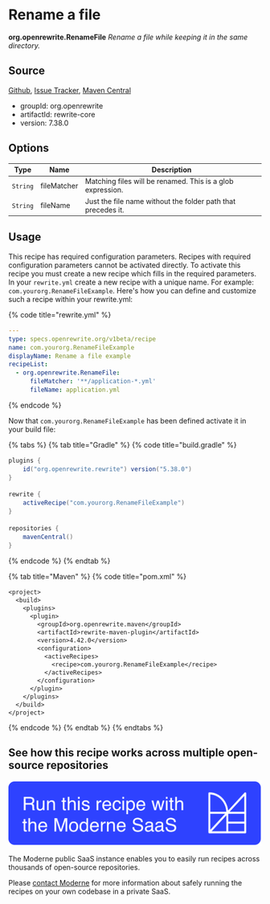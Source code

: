 # Rename a file

**org.openrewrite.RenameFile**
_Rename a file while keeping it in the same directory._

## Source

[Github](https://github.com/openrewrite/rewrite/blob/main/rewrite-core/src/main/java/org/openrewrite/RenameFile.java), [Issue Tracker](https://github.com/openrewrite/rewrite/issues), [Maven Central](https://search.maven.org/artifact/org.openrewrite/rewrite-core/7.38.0/jar)

* groupId: org.openrewrite
* artifactId: rewrite-core
* version: 7.38.0

## Options

| Type | Name | Description |
| -- | -- | -- |
| `String` | fileMatcher | Matching files will be renamed. This is a glob expression. |
| `String` | fileName | Just the file name without the folder path that precedes it. |


## Usage

This recipe has required configuration parameters. Recipes with required configuration parameters cannot be activated directly. To activate this recipe you must create a new recipe which fills in the required parameters. In your `rewrite.yml` create a new recipe with a unique name. For example: `com.yourorg.RenameFileExample`.
Here's how you can define and customize such a recipe within your rewrite.yml:

{% code title="rewrite.yml" %}
```yaml
---
type: specs.openrewrite.org/v1beta/recipe
name: com.yourorg.RenameFileExample
displayName: Rename a file example
recipeList:
  - org.openrewrite.RenameFile:
      fileMatcher: '**/application-*.yml'
      fileName: application.yml
```
{% endcode %}


Now that `com.yourorg.RenameFileExample` has been defined activate it in your build file:

{% tabs %}
{% tab title="Gradle" %}
{% code title="build.gradle" %}
```groovy
plugins {
    id("org.openrewrite.rewrite") version("5.38.0")
}

rewrite {
    activeRecipe("com.yourorg.RenameFileExample")
}

repositories {
    mavenCentral()
}

```
{% endcode %}
{% endtab %}

{% tab title="Maven" %}
{% code title="pom.xml" %}
```markup
<project>
  <build>
    <plugins>
      <plugin>
        <groupId>org.openrewrite.maven</groupId>
        <artifactId>rewrite-maven-plugin</artifactId>
        <version>4.42.0</version>
        <configuration>
          <activeRecipes>
            <recipe>com.yourorg.RenameFileExample</recipe>
          </activeRecipes>
        </configuration>
      </plugin>
    </plugins>
  </build>
</project>
```
{% endcode %}
{% endtab %}
{% endtabs %}


## See how this recipe works across multiple open-source repositories

[![Moderne Link Image](/.gitbook/assets/ModerneRecipeButton.png)](https://public.moderne.io/recipes/org.openrewrite.RenameFile)

The Moderne public SaaS instance enables you to easily run recipes across thousands of open-source repositories.

Please [contact Moderne](https://moderne.io/product) for more information about safely running the recipes on your own codebase in a private SaaS.
